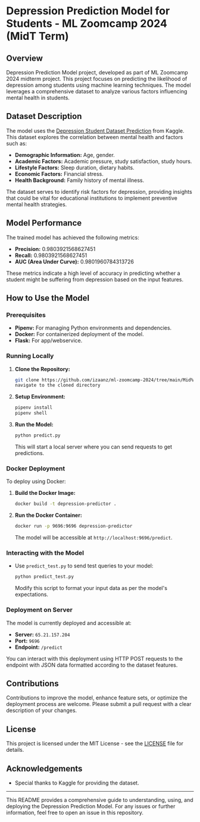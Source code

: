 # Depression Prediction Model for Students - ML Zoomcamp 2024 (MidT Term)

## Overview

Depression Prediction Model project, developed as part of ML Zoomcamp 2024 midterm project. This project focuses on predicting the likelihood of depression among students using machine learning techniques. The model leverages a comprehensive dataset to analyze various factors influencing mental health in students.

## Dataset Description

The model uses the [Depression Student Dataset Prediction](https://www.kaggle.com/code/sameerk2004/depression-student-dataset-prediction) from Kaggle. This dataset explores the correlation between mental health and factors such as:

- **Demographic Information:** Age, gender.
- **Academic Factors:** Academic pressure, study satisfaction, study hours.
- **Lifestyle Factors:** Sleep duration, dietary habits.
- **Economic Factors:** Financial stress.
- **Health Background:** Family history of mental illness.

The dataset serves to identify risk factors for depression, providing insights that could be vital for educational institutions to implement preventive mental health strategies.

## Model Performance

The trained model has achieved the following metrics:

- **Precision:** 0.9803921568627451
- **Recall:** 0.9803921568627451
- **AUC (Area Under Curve):** 0.9801960784313726

These metrics indicate a high level of accuracy in predicting whether a student might be suffering from depression based on the input features.

## How to Use the Model

### Prerequisites

- **Pipenv:** For managing Python environments and dependencies.
- **Docker:** For containerized deployment of the model.
- **Flask:** For app/webservice.

### Running Locally

1. **Clone the Repository:**
   ```bash
   git clone https://github.com/izaanz/ml-zoomcamp-2024/tree/main/Mid%20Term
   navigate to the cloned directory
   ```

2. **Setup Environment:**
   ```bash
   pipenv install
   pipenv shell
   ```

3. **Run the Model:**
   ```bash
   python predict.py
   ```
   This will start a local server where you can send requests to get predictions.

### Docker Deployment

To deploy using Docker:

1. **Build the Docker Image:**
   ```bash
   docker build -t depression-predictor .
   ```

2. **Run the Docker Container:**
   ```bash
   docker run -p 9696:9696 depression-predictor
   ```

   The model will be accessible at `http://localhost:9696/predict`.

### Interacting with the Model

- Use `predict_test.py` to send test queries to your model:
  ```bash
  python predict_test.py
  ```

  Modify this script to format your input data as per the model's expectations.

### Deployment on Server

The model is currently deployed and accessible at:

- **Server:** `65.21.157.204`
- **Port:** `9696`
- **Endpoint:** `/predict`

You can interact with this deployment using HTTP POST requests to the endpoint with JSON data formatted according to the dataset features.

## Contributions

Contributions to improve the model, enhance feature sets, or optimize the deployment process are welcome. Please submit a pull request with a clear description of your changes.

## License

This project is licensed under the MIT License - see the [LICENSE](LICENSE) file for details.

## Acknowledgements

- Special thanks to Kaggle for providing the dataset.

---

This README provides a comprehensive guide to understanding, using, and deploying the Depression Prediction Model. For any issues or further information, feel free to open an issue in this repository.
